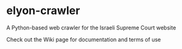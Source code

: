 # elyon-crawler
A Python-based web crawler for the Israeli Supreme Court website

Check out the Wiki page for documentation and terms of use
